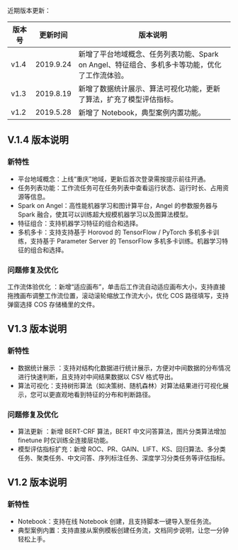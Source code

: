 近期版本更新：

| 版本号 | 更新时间 | 版本说明 |
|---------|---------|---------|
| v1.4 | 2019.9.24 | 新增了平台地域概念、任务列表功能、Spark on Angel、特征组合、多机多卡等功能，优化了工作流体验。 |
| v1.3 | 2019.8.19 | 新增了数据统计展示、算法可视化功能，更新了算法，扩充了模型评估指标。 |
| v1.2 | 2019.5.28 | 新增了 Notebook，典型案例内置功能。 |

## V.1.4 版本说明
### 新特性
- 平台地域概念：上线“重庆”地域，更新后首次登录需按提示前往开通。
- 任务列表功能：工作流任务可在任务列表中查看运行状态、运行时长、占用资源等信息。
- Spark on Angel：高性能机器学习和图计算平台，Angel 的参数服务器与 Spark 融合，使其可以训练超大规模机器学习以及图算法模型。
- 特征组合：支持机器学习特征的组合和选择。
- 多机多卡：支持支持基于 Horovod 的 TensorFlow / PyTorch 多机多卡训练，支持基于 Parameter Server 的 TensorFlow 多机多卡训练。机器学习特征的组合和选择。

### 问题修复及优化
工作流体验优化	：新增“适应画布”，单击后工作流自动适应画布大小，支持直接拖拽画布调整工作流位置，滚动滚轮缩放工作流大小，优化 COS 路径填写，支持弹窗选择 COS 存储桶里的文件。

## V1.3 版本说明
### 新特性
- 数据统计展示	：支持对结构化数据进行统计展示，方便对中间数据的分布情况进行快速判断，且支持对中间结果数据以 CSV 格式导出。
- 算法可视化：支持树形算法（如决策树、随机森林）对算法结果进行可视化展示，您可以更直观地看到特征的分布和判断路径。	

### 问题修复及优化
- 算法更新	：新增 BERT-CRF 算法，BERT 中文问答算法，图片分类算法增加 finetune 时仅训练全连接层功能。
- 模型评估指标扩充：新增 ROC、PR、GAIN、LIFT、KS、回归算法、多分类任务、聚类任务、中文问答、序列标注任务、深度学习分类任务等评估指标。

## V1.2 版本说明
### 新特性
- Notebook：支持在线 Notebook 创建，且支持脚本一键导入至任务流。
- 典型案例内置：支持直接从案例模板创建任务流，文档同步说明，让您一分钟轻松上手。
